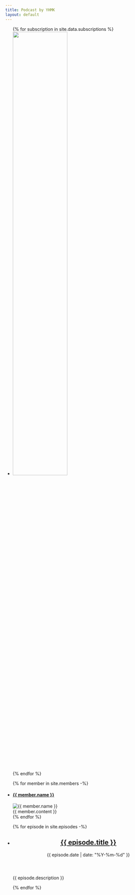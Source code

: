 ```yaml
---
title: Podcast by YHMK
layout: default
---
```


<ul class="mb-10">
  {% for subscription in site.data.subscriptions %}
    <li><a target="_blank" href="{{ subscription.url }}"><img width="60%" src="{{ subscription.badge }}" class="mx-auto my-3" /></a></li>
  {% endfor %}
</ul>

<ul class="mb-2 flex">
{% for member in site.members -%}
  <li class="bg-white w-1/2 mx-2 p-3 rounded-lg">
    <h4 class="font-bold text-lg mb-2">
      <a href="{{ member.url }}">
        {{ member.name }}
      </a>
    </h4>
    <img src="/img/{{ member.avater }}" alt="{{ member.name }}" class="w-2/3 mx-auto mb-5 rounded-full">
    <div class="article">
      {{ member.content }}
    </div>
  </li>
{% endfor %}
</ul>

<ul>
{% for episode in site.episodes -%}
  <li class="text-left mb-2">
    <header>
      <h2 class="inline"><a class="font-bold text-lg underline" href='{{ episode.url }}'>{{ episode.title }}</a></h2>
      <time class="opacity-80" datetime="{{ episode.date }}">{{ episode.date | date: "%Y-%m-%d" }}</time>
    </header>
    <p>{{ episode.description }}</p>
  </li>
{% endfor %}
</ul>
